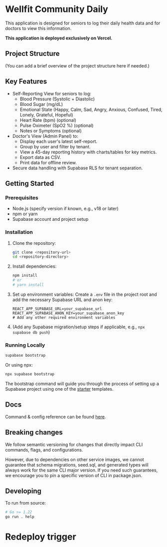 # Wellfit Community Daily

This application is designed for seniors to log their daily health data and for doctors to view this information.

**This application is deployed exclusively on Vercel.**

## Project Structure

(You can add a brief overview of the project structure here if needed.)

## Key Features

*   Self-Reporting View for seniors to log:
    *   Blood Pressure (Systolic + Diastolic)
    *   Blood Sugar (mg/dL)
    *   Emotional State (Happy, Calm, Sad, Angry, Anxious, Confused, Tired, Lonely, Grateful, Hopeful)
    *   Heart Rate (bpm) (optional)
    *   Pulse Oximeter (SpO2 %) (optional)
    *   Notes or Symptoms (optional)
*   Doctor's View (Admin Panel) to:
    *   Display each user's latest self-report.
    *   Group by user and filter by tenant.
    *   View a 45-day reporting history with charts/tables for key metrics.
    *   Export data as CSV.
    *   Print data for offline review.
*   Secure data handling with Supabase RLS for tenant separation.

## Getting Started

### Prerequisites

*   Node.js (specify version if known, e.g., v18 or later)
*   npm or yarn
*   Supabase account and project setup

### Installation

1.  Clone the repository:
    ```bash
    git clone <repository-url>
    cd <repository-directory>
    ```
2.  Install dependencies:
    ```bash
    npm install
    # or
    # yarn install
    ```
3.  Set up environment variables:
    Create a `.env` file in the project root and add the necessary Supabase URL and anon key:
    ```env
    REACT_APP_SUPABASE_URL=your_supabase_url
    REACT_APP_SUPABASE_ANON_KEY=your_supabase_anon_key
    # Add any other required environment variables
    ```
4.  (Add any Supabase migration/setup steps if applicable, e.g., `npx supabase db push`)

### Running Locally

```bash
supabase bootstrap
```

Or using npx:

```bash
npx supabase bootstrap
```

The bootstrap command will guide you through the process of setting up a Supabase project using one of the [starter](https://github.com/supabase-community/supabase-samples/blob/main/samples.json) templates.

## Docs

Command & config reference can be found [here](https://supabase.com/docs/reference/cli/about).

## Breaking changes

We follow semantic versioning for changes that directly impact CLI commands, flags, and configurations.

However, due to dependencies on other service images, we cannot guarantee that schema migrations, seed.sql, and generated types will always work for the same CLI major version. If you need such guarantees, we encourage you to pin a specific version of CLI in package.json.

## Developing

To run from source:

```sh
# Go >= 1.22
go run . help
```
# Redeploy trigger
